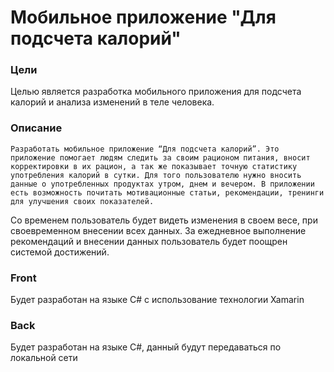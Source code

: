 # Мобильное приложение "Для подсчета калорий"

### Цели

Целью является разработка мобильного приложения для подсчета калорий и анализа изменений в теле человека.

### Описание

	Разработать мобильное приложение “Для подсчета калорий”. Это приложение помогает людям следить за своим рационом питания, вносит корректировки в их рацион, а так же показывает точную статистику употребления калорий в сутки. Для того пользователю нужно вносить данные о употребленных продуктах утром, днем и вечером. В приложении есть возможность почитать мотивационные статьи, рекомендации, тренинги для улучшения своих показателей.
Со временем пользователь будет видеть изменения в своем весе, при своевременном внесении всех данных. За ежедневное выполнение рекомендаций и внесении данных пользователь будет поощрен системой достижений.




### Front 

Будет разработан на языке C# с использование технологии Xamarin

### Back 

Будет разработан на языке C#, данный будут передаваться по локальной сети
